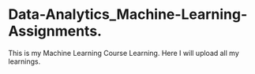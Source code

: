 # Data-Analytics_Machine-Learning-Assignments.
This is my Machine Learning Course Learning. Here I will upload all my learnings.
